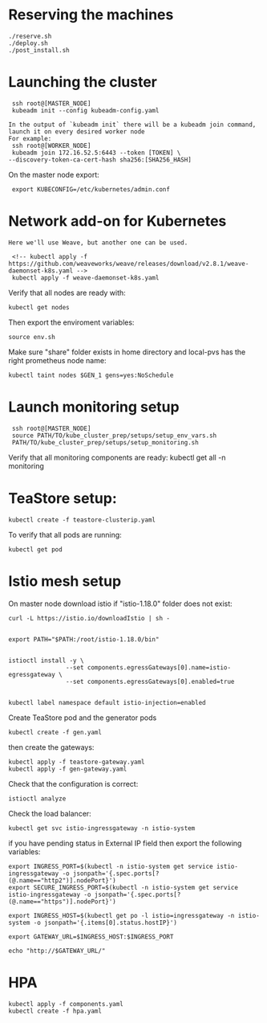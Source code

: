 # Reserving the machines
	./reserve.sh
 	./deploy.sh
  	./post_install.sh

# Launching the cluster
	
	 ssh root@[MASTER_NODE]
	 kubeadm init --config kubeadm-config.yaml

	In the output of `kubeadm init` there will be a kubeadm join command, launch it on every desired worker node
	For example:
	 ssh root@[WORKER_NODE]
	 kubeadm join 172.16.52.5:6443 --token [TOKEN] \
	--discovery-token-ca-cert-hash sha256:[SHA256_HASH]

On the master node export:

	 export KUBECONFIG=/etc/kubernetes/admin.conf

# Network add-on for Kubernetes
	Here we'll use Weave, but another one can be used.
	 
	 <!-- kubectl apply -f https://github.com/weaveworks/weave/releases/download/v2.8.1/weave-daemonset-k8s.yaml -->
	 kubectl apply -f weave-daemonset-k8s.yaml
  
  Verify that all nodes are ready with:
  
  	kubectl get nodes
   
Then export the enviroment variables:

   	source env.sh
    
  Make sure "share" folder exists in home directory and local-pvs has the right prometheus node name:
  
	kubectl taint nodes $GEN_1 gens=yes:NoSchedule

# Launch monitoring setup
	
	 ssh root@[MASTER_NODE]
	 source PATH/TO/kube_cluster_prep/setups/setup_env_vars.sh
	 PATH/TO/kube_cluster_prep/setups/setup_monitoring.sh
  
  Verify that all monitoring components are ready:
 	 kubectl get all -n monitoring

# TeaStore setup:
	kubectl create -f teastore-clusterip.yaml
 
 To verify that all pods are running:
 
	kubectl get pod

# Istio mesh setup

On master node download istio if "istio-1.18.0" folder does not exist:
 

	curl -L https://istio.io/downloadIstio | sh -


	export PATH="$PATH:/root/istio-1.18.0/bin"


	istioctl install -y \
					--set components.egressGateways[0].name=istio-egressgateway \
					--set components.egressGateways[0].enabled=true


	kubectl label namespace default istio-injection=enabled



Create TeaStore pod and the generator pods


	kubectl create -f gen.yaml


then create the gateways:


	kubectl apply -f teastore-gateway.yaml
	kubectl apply -f gen-gateway.yaml


Check that the configuration is correct:

	istioctl analyze

Check the load balancer:


	kubectl get svc istio-ingressgateway -n istio-system


if you have pending status in External IP field then export the following variables:


	export INGRESS_PORT=$(kubectl -n istio-system get service istio-ingressgateway -o jsonpath='{.spec.ports[?(@.name=="http2")].nodePort}')
	export SECURE_INGRESS_PORT=$(kubectl -n istio-system get service istio-ingressgateway -o jsonpath='{.spec.ports[?(@.name=="https")].nodePort}')

	export INGRESS_HOST=$(kubectl get po -l istio=ingressgateway -n istio-system -o jsonpath='{.items[0].status.hostIP}')

	export GATEWAY_URL=$INGRESS_HOST:$INGRESS_PORT

	echo "http://$GATEWAY_URL/"


# HPA

	kubectl apply -f components.yaml
	kubectl create -f hpa.yaml
